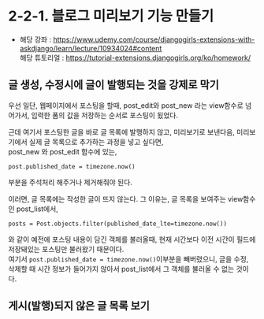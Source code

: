 # 2-2-1. 블로그 미리보기 기능 만들기
- 해당 강좌 : https://www.udemy.com/course/djangogirls-extensions-with-askdjango/learn/lecture/10934024#content  
해당 튜토리얼 : https://tutorial-extensions.djangogirls.org/ko/homework/

## 글 생성, 수정시에 글이 발행되는 것을 강제로 막기

우선 일단, 웹페이지에서 포스팅을 할때, post_edit와 post_new 라는 view함수로 넘어가서, 입력한 폼의 값을 저장하는 순서로 포스팅이 됬었다.

근데 여기서 포스팅한 글을 바로 글 목록에 발행하지 않고, 미리보기로 보낸다음, 미리보기에서 실제 글 목록으로 추가하는 과정을 넣고 싶다면,  
post_new 와 post_edit 함수에 있는,
```py3
post.published_date = timezone.now()
```
부분을 주석처리 해주거나 제거해줘야 된다.

이러면, 글 목록에는 작성한 글이 뜨지 않는다. 그 이유는, 글 목록을 보여주는 view함수인 post_list에서,
```py3
posts = Post.objects.filter(published_date_lte=timezone.now())
```
와 같이 예전에 포스팅 내용이 담긴 객체를 불러올때, 현재 시간보다 이전 시간이 필드에 저장돼있는 포스팅만 불러왔기 때문이다.  
여기서 ```post.published_date = timezone.now()```이부분을 빼버렸으니, 글을 수정, 삭제할 때 시간 정보가 들어가지 않아서 post_list에서 그 객체를 불러올 수 없는 것이다.

## 게시(발행)되지 않은 글 목록 보기

